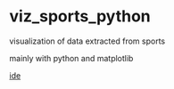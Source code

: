 # viz_sports_python
visualization of data extracted from sports

mainly with python and matplotlib


[ide](viz_sports/realAndxGCalc_tab/)
